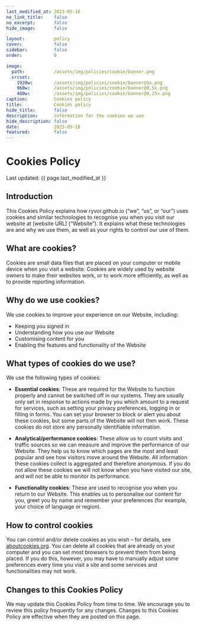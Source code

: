 ```yaml
---
last_modified_at: 2023-05-18
no_link_title:    false 
no_excerpt:       false 
hide_image:       false

layout:           policy
cover:            false
sidebar:          false
order:            0

image:
  path:           /assets/img/policies/cookie/banner.png
  srcset:
    1920w:        /assets/img/policies/cookie/banner@1x.png
    960w:         /assets/img/policies/cookie/banner@0,5x.png
    480w:         /assets/img/policies/cookie/banner@0,25x.png
caption:          Cookies policy
title:            Cookies policy
hide_title:       false
description:      information for the cookies we use
hide_description: false
date:             2023-05-18
featured:         false
---
```


# Cookies Policy

Last updated: {{ page.last_modified_at }}

## Introduction

This Cookies Policy explains how ryvor.github.io (“we”, “us”, or “our”) uses cookies and similar technologies to recognise you when you visit our website at [website URL] (“Website”). It explains what these technologies are and why we use them, as well as your rights to control our use of them.

## What are cookies?

Cookies are small data files that are placed on your computer or mobile device when you visit a website. Cookies are widely used by website owners to make their websites work, or to work more efficiently, as well as to provide reporting information.

## Why do we use cookies?

We use cookies to improve your experience on our Website, including:

- Keeping you signed in
- Understanding how you use our Website
- Customising content for you
- Enabling the features and functionality of the Website

## What types of cookies do we use?

We use the following types of cookies:

- **Essential cookies**: These are required for the Website to function properly and cannot be switched off in our systems. They are usually only set in response to actions made by you which amount to a request for services, such as setting your privacy preferences, logging in or filling in forms. You can set your browser to block or alert you about these cookies, but some parts of the Website will not then work. These cookies do not store any personally identifiable information.

- **Analytical/performance cookies**: These allow us to count visits and traffic sources so we can measure and improve the performance of our Website. They help us to know which pages are the most and least popular and see how visitors move around the Website. All information these cookies collect is aggregated and therefore anonymous. If you do not allow these cookies we will not know when you have visited our site, and will not be able to monitor its performance.

- **Functionality cookies**: These are used to recognise you when you return to our Website. This enables us to personalise our content for you, greet you by name and remember your preferences (for example, your choice of language or region).

## How to control cookies

You can control and/or delete cookies as you wish – for details, see [aboutcookies.org](https://www.aboutcookies.org/). You can delete all cookies that are already on your computer and you can set most browsers to prevent them from being placed. If you do this, however, you may have to manually adjust some preferences every time you visit a site and some services and functionalities may not work.

## Changes to this Cookies Policy

We may update this Cookies Policy from time to time. We encourage you to review this policy frequently for any changes. Changes to this Cookies Policy are effective when they are posted on this page.
